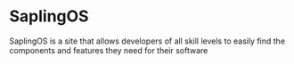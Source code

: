 # SaplingOS
SaplingOS is a site that allows developers of all skill levels to easily find the components and features they need for their software
